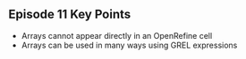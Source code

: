 ## Episode 11 Key Points

- Arrays cannot appear directly in an OpenRefine cell
- Arrays can be used in many ways using GREL expressions

